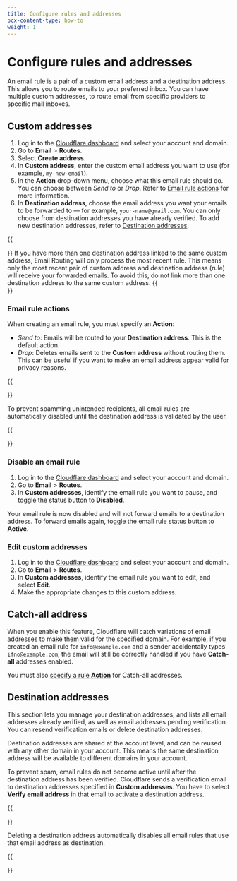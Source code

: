 ```yaml
---
title: Configure rules and addresses
pcx-content-type: how-to
weight: 1
---
```


# Configure rules and addresses

An email rule is a pair of a custom email address and a destination address. This allows you to route emails to your preferred inbox. You can have multiple custom addresses, to route email from specific providers to specific mail inboxes.

## Custom addresses

1. Log in to the [Cloudflare dashboard](https://dash.cloudflare.com/) and select your account and domain.
2. Go to **Email** > **Routes**.
3. Select **Create address**.
4. In **Custom address**, enter the custom email address you want to use (for example, `my-new-email`).
5. In the **Action** drop-down menu, choose what this email rule should do. You can choose between _Send to_ or _Drop_. Refer to [Email rule actions](#email-rule-actions) for more information.
6. In **Destination address**, choose the email address you want your emails to be forwarded to — for example, `your-name@gmail.com`. You can only choose from destination addresses you have already verified. To add new destination addresses, refer to [Destination addresses](#destination-addresses).

{{<Aside type="note">}}
If you have more than one destination address linked to the same custom address, Email Routing will only process the most recent rule. This means only the most recent pair of custom address and destination address (rule) will receive your forwarded emails. To avoid this, do not link more than one destination address to the same custom address.
{{</Aside>}}

### Email rule actions

When creating an email rule, you must specify an **Action**:

- _Send to_: Emails will be routed to your **Destination address**. This is the default action.
- _Drop_: Deletes emails sent to the **Custom address** without routing them. This can be useful if you want to make an email address appear valid for privacy reasons.

{{<Aside type="note">}}

To prevent spamming unintended recipients, all email rules are automatically disabled until the destination address is validated by the user.

{{</Aside>}}

### Disable an email rule

1. Log in to the [Cloudflare dashboard](https://dash.cloudflare.com/) and select your account and domain.
2. Go to **Email** > **Routes**.
3. In **Custom addresses**, identify the email rule you want to pause, and toggle the status button to **Disabled**.

Your email rule is now disabled and will not forward emails to a destination address. To forward emails again, toggle the email rule status button to **Active**.

### Edit custom addresses

1. Log in to the [Cloudflare dashboard](https://dash.cloudflare.com/) and select your account and domain.
2. Go to **Email** > **Routes**.
3. In **Custom addresses**, identify the email rule you want to edit, and select **Edit**.
4. Make the appropriate changes to this custom address.

## Catch-all address

When you enable this feature, Cloudflare will catch variations of email addresses to make them valid for the specified domain. For example, if you created an email rule for `info@example.com` and a sender accidentally types `ifno@example.com`, the email will still be correctly handled if you have **Catch-all** addresses enabled.

You must also [specify a rule **Action**](#email-rule-actions) for Catch-all addresses.

## Destination addresses

This section lets you manage your destination addresses, and lists all email addresses already verified, as well as email addresses pending verification. You can resend verification emails or delete destination addresses.

Destination addresses are shared at the account level, and can be reused with any other domain in your account. This means the same destination address will be available to different domains in your account.

To prevent spam, email rules do not become active until after the destination address has been verified. Cloudflare sends a verification email to destination addresses specified in **Custom addresses**. You have to select **Verify email address** in that email to activate a destination address.

{{<Aside type="note">}}

Deleting a destination address automatically disables all email rules that use that email address as destination.

{{</Aside>}}

